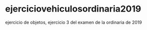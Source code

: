 # ejerciciovehiculosordinaria2019
ejercicio de objetos, ejercicio 3 del examen de la ordinaria de 2019
